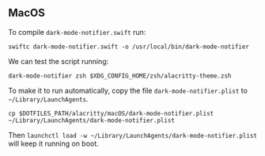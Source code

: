 ## MacOS

To compile `dark-mode-notifier.swift` run:

```shell
swiftc dark-mode-notifier.swift -o /usr/local/bin/dark-mode-notifier
```

We can test the script running:
```
dark-mode-notifier zsh $XDG_CONFIG_HOME/zsh/alacritty-theme.zsh
```

To make it to run automatically, copy the file `dark-mode-notifier.plist` to `~/Library/LaunchAgents`.
```
cp $DOTFILES_PATH/alacritty/macOS/dark-mode-notifier.plist ~/Library/LaunchAgents/dark-mode-notifier.plist
```

Then `launchctl load -w ~/Library/LaunchAgents/dark-mode-notifier.plist` will keep it running on boot.
